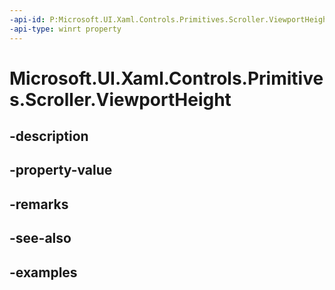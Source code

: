 ```yaml
---
-api-id: P:Microsoft.UI.Xaml.Controls.Primitives.Scroller.ViewportHeight
-api-type: winrt property
---
```


# Microsoft.UI.Xaml.Controls.Primitives.Scroller.ViewportHeight

<!--
public double ViewportHeight { get; }
-->


## -description

## -property-value

## -remarks

## -see-also

## -examples


